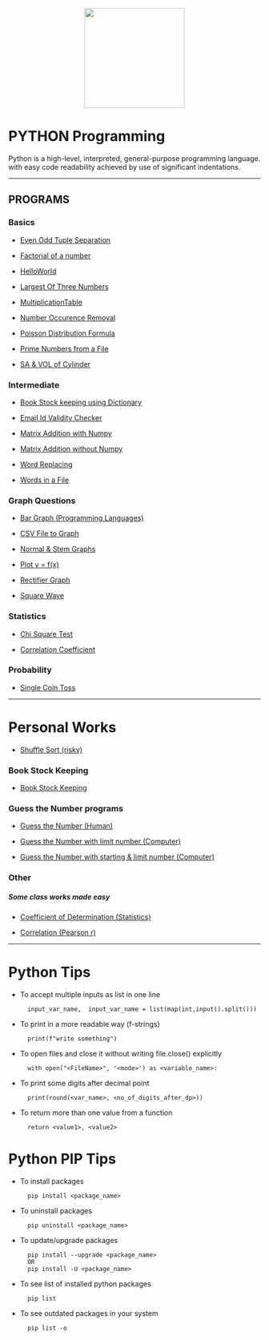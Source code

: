 [<p align="center">
<img src="https://img.icons8.com/color/480/000000/python--v1.png" height='200'></p>](https://www.google.com/search?q=python&rlz=1C1CHBF_enIN998IN998&oq=python&aqs=chrome..69i57j69i59l2j69i60j69i65j69i60l2j69i65.3593j0j4&sourceid=chrome&ie=UTF-8)

# PYTHON Programming
Python is a high-level, interpreted, general-purpose programming language. with easy code readability achieved by use of significant indentations.

---

## PROGRAMS

### Basics

* [Even Odd Tuple Separation](https://github.com/004Ajay/Python/blob/main/EvenOddTuplePrint.py) 

* [Factorial of a number](https://github.com/004Ajay/Python/blob/main/factorial.py)

* [HelloWorld](https://github.com/004Ajay/Python/blob/main/HelloWorld.py) 

* [Largest Of Three Numbers](https://github.com/004Ajay/Python/blob/main/LargestOfThreeNumbers.py) 

* [MultiplicationTable](https://github.com/004Ajay/Python/blob/main/MultiplicationTable.py)

* [Number Occurence Removal](https://github.com/004Ajay/Python/blob/main/NumOccurenceRemoval.py) 

* [Poisson Distribution Formula](https://github.com/004Ajay/Python/blob/main/PoissonDistribution.py)

* [Prime Numbers from a File](https://github.com/004Ajay/Python/blob/main/PrimeNumFromFile.py)

* [SA & VOL of Cylinder](https://github.com/004Ajay/Python/blob/main/CylinderSA&VOL.py)


### Intermediate

* [Book Stock keeping using Dictionary](https://github.com/004Ajay/Python/blob/main/DictBookStock.py)

* [Email Id Validity Checker](https://github.com/004Ajay/Python/blob/main/ValidityEmailId.py) 

* [Matrix Addition with Numpy](https://github.com/004Ajay/Python/blob/main/MatrixAdditionWithNumpy.py)

* [Matrix Addition without Numpy](https://github.com/004Ajay/Python/blob/main/MatrixAdditionWithoutNumpy.py)

* [Word Replacing](https://github.com/004Ajay/Python/blob/main/WordReplacing.py) 

* [Words in a File](https://github.com/004Ajay/Python/blob/main/WordsInFile.py)

### Graph Questions

* [Bar Graph (Programming Languages)](https://github.com/004Ajay/Python/blob/main/ProgrammingGraph.py) 

* [CSV File to Graph](https://github.com/004Ajay/Python/blob/main/csvFileToGraph.py)

* [Normal & Stem Graphs](https://github.com/004Ajay/Python/blob/main/NormalStemGraphs.py)

* [Plot y =  f(x)](https://github.com/004Ajay/Python/blob/main/PlotyFx.py) 

* [Rectifier Graph](https://github.com/004Ajay/Python/blob/main/RectifierGraph.py)

* [Square Wave](https://github.com/004Ajay/Python/blob/main/squareWave.py)

### Statistics

* [Chi Square Test](https://github.com/004Ajay/Python/blob/main/ChiSquare.py)

* [Correlation Coefficient](https://github.com/004Ajay/Python/blob/main/CorrelationCoefficient.py)

### Probability

* [Single Coin Toss](https://github.com/004Ajay/Python/blob/main/coinToss.py)

---

# Personal Works

* [Shuffle Sort (risky)](https://github.com/004Ajay/Python/blob/main/Personal/ShuffleSort.py)

### Book Stock Keeping

* [Book Stock Keeping](https://github.com/004Ajay/Python/blob/main/Personal/BookStockDict.py)

### Guess the Number programs

* [Guess the Number (Human)](https://github.com/004Ajay/Python/blob/main/Personal/GuessHuman.py)

* [Guess the Number with limit number (Computer)](https://github.com/004Ajay/Python/blob/main/Personal/GuessComputer.py)

* [Guess the Number with starting & limit number (Computer)](https://github.com/004Ajay/Python/blob/main/Personal/GuessComputer2.py)

### Other
##### Some class works made easy

* [Coefficient of Determination (Statistics)](https://github.com/004Ajay/Python/blob/main/Personal/CoeffOfDet.py)

* [Correlation (Pearson r)](https://github.com/004Ajay/Python/blob/main/Personal/CorrelationR.py)

---

# Python Tips

* To accept multiple inputs as list in one line

        input_var_name,  input_var_name = list(map(int,input().split()))

* To print in a more readable way (f-strings)

        print(f"write something")

* To open files and close it without writing file.close() explicitly

        with open("<FileName>", '<mode>') as <variable_name>:

* To print some digits after decimal point

        print(round(<var_name>, <no_of_digits_after_dp>))

* To return more than one value from a function

        return <value1>, <value2>

# Python PIP Tips

* To install packages

        pip install <package_name>

* To uninstall packages

        pip uninstall <package_name>

* To update/upgrade packages

        pip install --upgrade <package_name> 
        OR
        pip install -U <package_name>

* To see list of installed python packages

        pip list

* To see outdated packages in your system

        pip list -o